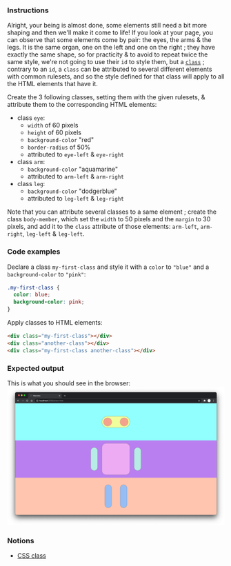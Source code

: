 ### Instructions

Alright, your being is almost done, some elements still need a bit more shaping and then we'll make it come to life!
If you look at your page, you can observe that some elements come by pair: the eyes, the arms & the legs. It is the same organ, one on the left and one on the right ; they have exactly the same shape, so for practicity & to avoid to repeat twice the same style, we're not going to use their `id` to style them, but a [`class`](https://developer.mozilla.org/en-US/docs/Web/CSS/Class_selectors) ; contrary to an `id`, a `class` can be attributed to several different elements with common rulesets, and so the style defined for that class will apply to all the HTML elements that have it.

Create the 3 following classes, setting them with the given rulesets, & attribute them to the corresponding HTML elements:

- class `eye`:
  - `width` of 60 pixels
  - `height` of 60 pixels
  - `background-color` "red"
  - `border-radius` of 50%
  - attributed to `eye-left` & `eye-right`
- class `arm`:
  - `background-color` "aquamarine"
  - attributed to `arm-left` & `arm-right`
- class `leg`:
  - `background-color` "dodgerblue"
  - attributed to `leg-left` & `leg-right`

Note that you can attribute several classes to a same element ; create the class `body-member`, which set the `width` to 50 pixels and the `margin` to 30 pixels, and add it to the `class` attribute of those elements: `arm-left`, `arm-right`, `leg-left` & `leg-left`.

### Code examples

Declare a class `my-first-class` and style it with a `color` to `"blue"` and a `background-color` to `"pink"`:

```css
.my-first-class {
  color: blue;
  background-color: pink;
}
```

Apply classes to HTML elements:

```html
<div class="my-first-class"></div>
<div class="another-class"></div>
<div class="my-first-class another-class"></div>
```

### Expected output

This is what you should see in the browser:
![](https://github.com/01-edu/public/raw/master/subjects/class-that/class-that.png)

### Notions

- [CSS class](https://developer.mozilla.org/en-US/docs/Web/CSS/Class_selectors)
